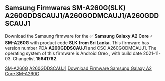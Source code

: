 <h2>Samsung Firmwares SM-A260G(SLK) A260GDDSCAUJ1/A260GODMCAUJ1/A260GDDSCAUJ1</h2>
Download the Samsung firmware for the ✅ <strong>Samsung Galaxy A2 Core </strong> ⭐ <strong>SM-A260G</strong> with product code <strong>SLK</strong> <strong> from Sri Lanka</strong>. This firmware has version number PDA <strong>A260GDDSCAUJ1</strong> and CSC A260GODMCAUJ1. The operating system of this firmware is Android Oreo , with build date 2021-11-03. Changelist <strong>15641782</strong>.


[SM-A260G](https://samfirm.shop/samsung/model/SM-A260G)
[A260GDDSCAUJ1](https://samfirm.shop/samsung/pda/A260GDDSCAUJ1)
[Download Firmware Samsung Galaxy A2 Core SM-A260G](https://samfirm.shop/samsung/firmware/471166)
